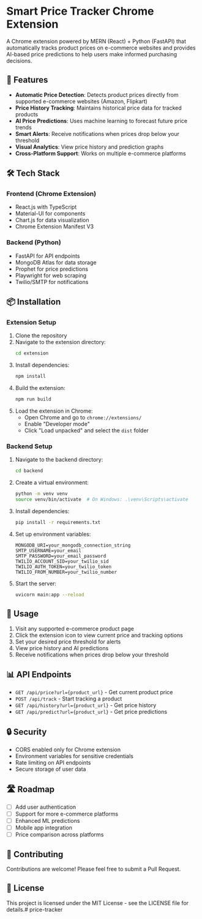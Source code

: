 # Smart Price Tracker Chrome Extension

A Chrome extension powered by MERN (React) + Python (FastAPI) that automatically tracks product prices on e-commerce websites and provides AI-based price predictions to help users make informed purchasing decisions.

## 🌟 Features

- **Automatic Price Detection**: Detects product prices directly from supported e-commerce websites (Amazon, Flipkart)
- **Price History Tracking**: Maintains historical price data for tracked products
- **AI Price Predictions**: Uses machine learning to forecast future price trends
- **Smart Alerts**: Receive notifications when prices drop below your threshold
- **Visual Analytics**: View price history and prediction graphs
- **Cross-Platform Support**: Works on multiple e-commerce platforms

## 🛠️ Tech Stack

### Frontend (Chrome Extension)
- React.js with TypeScript
- Material-UI for components
- Chart.js for data visualization
- Chrome Extension Manifest V3

### Backend (Python)
- FastAPI for API endpoints
- MongoDB Atlas for data storage
- Prophet for price predictions
- Playwright for web scraping
- Twilio/SMTP for notifications

## 📦 Installation

### Extension Setup
1. Clone the repository
2. Navigate to the extension directory:
   ```bash
   cd extension
   ```
3. Install dependencies:
   ```bash
   npm install
   ```
4. Build the extension:
   ```bash
   npm run build
   ```
5. Load the extension in Chrome:
   - Open Chrome and go to `chrome://extensions/`
   - Enable "Developer mode"
   - Click "Load unpacked" and select the `dist` folder

### Backend Setup
1. Navigate to the backend directory:
   ```bash
   cd backend
   ```
2. Create a virtual environment:
   ```bash
   python -m venv venv
   source venv/bin/activate  # On Windows: .\venv\Scripts\activate
   ```
3. Install dependencies:
   ```bash
   pip install -r requirements.txt
   ```
4. Set up environment variables:
   ```env
   MONGODB_URI=your_mongodb_connection_string
   SMTP_USERNAME=your_email
   SMTP_PASSWORD=your_email_password
   TWILIO_ACCOUNT_SID=your_twilio_sid
   TWILIO_AUTH_TOKEN=your_twilio_token
   TWILIO_FROM_NUMBER=your_twilio_number
   ```
5. Start the server:
   ```bash
   uvicorn main:app --reload
   ```

## 🚀 Usage

1. Visit any supported e-commerce product page
2. Click the extension icon to view current price and tracking options
3. Set your desired price threshold for alerts
4. View price history and AI predictions
5. Receive notifications when prices drop below your threshold

## 📊 API Endpoints

- `GET /api/price?url={product_url}` - Get current product price
- `POST /api/track` - Start tracking a product
- `GET /api/history?url={product_url}` - Get price history
- `GET /api/predict?url={product_url}` - Get price predictions

## 🔒 Security

- CORS enabled only for Chrome extension
- Environment variables for sensitive credentials
- Rate limiting on API endpoints
- Secure storage of user data

## 🛣️ Roadmap

- [ ] Add user authentication
- [ ] Support for more e-commerce platforms
- [ ] Enhanced ML predictions
- [ ] Mobile app integration
- [ ] Price comparison across platforms

## 🤝 Contributing

Contributions are welcome! Please feel free to submit a Pull Request.

## 📝 License

This project is licensed under the MIT License - see the LICENSE file for details.#   p r i c e - t r a c k e r  
 